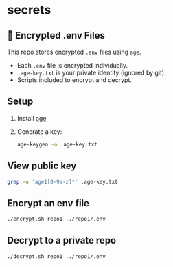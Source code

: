 # secrets

## 🔐 Encrypted .env Files

This repo stores encrypted `.env` files using [`age`](https://github.com/FiloSottile/age).

- Each `.env` file is encrypted individually.
- `.age-key.txt` is your private identity (ignored by git).
- Scripts included to encrypt and decrypt.

## Setup

1. Install [age](https://github.com/FiloSottile/age#installation)
2. Generate a key:

    ```sh
    age-keygen -o .age-key.txt
    ```

## View public key

```sh
grep -o 'age1[0-9a-z]*' .age-key.txt
   ```

## Encrypt an env file

```sh
./encrypt.sh repo1 ../repo1/.env
```

## Decrypt to a private repo

```sh
./decrypt.sh repo1 ../repo1/.env
```
